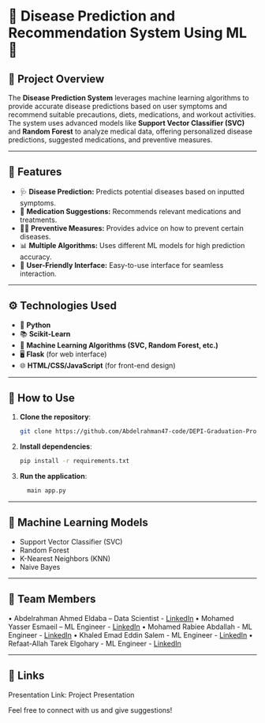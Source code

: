 # 🌟 **Disease Prediction and Recommendation System Using ML** 🌟

## 📄 **Project Overview**
The **Disease Prediction System** leverages machine learning algorithms to provide accurate disease predictions based on user symptoms and recommend suitable precautions, diets, medications, and workout activities.  The system uses advanced models like **Support Vector Classifier (SVC)** and **Random Forest** to analyze medical data, offering personalized disease predictions, suggested medications, and preventive measures.

---

## 🚀 **Features**
- 🩺 **Disease Prediction:** Predicts potential diseases based on inputted symptoms.
- 💊 **Medication Suggestions:** Recommends relevant medications and treatments.
- 🧑‍⚕️ **Preventive Measures:** Provides advice on how to prevent certain diseases.
- 📊 **Multiple Algorithms:** Uses different ML models for high prediction accuracy.
- 📱 **User-Friendly Interface:** Easy-to-use interface for seamless interaction.

---

## ⚙️ **Technologies Used**
- 🐍 **Python**
- 📚 **Scikit-Learn**
- 🤖 **Machine Learning Algorithms (SVC, Random Forest, etc.)**
- 🖥️ **Flask** (for web interface)
- 🌐 **HTML/CSS/JavaScript** (for front-end design)

---

## 📝 **How to Use**
1. **Clone the repository**:
   ```bash
   git clone https://github.com/Abdelrahman47-code/DEPI-Graduation-Project-2024
   ```
2. **Install dependencies**:
   ```bash
   pip install -r requirements.txt
   ```
3. **Run the application**:
   ```bash
     main app.py
   ```

---

## 🧪 Machine Learning Models
- Support Vector Classifier (SVC)
- Random Forest
- K-Nearest Neighbors (KNN)
- Naive Bayes

---

## 👥 Team Members

•	Abdelrahman Ahmed Eldaba – Data Scientist - [LinkedIn](https://www.linkedin.com/in/abdelrahmaneldaba)
•	Mohamed Yasser Esmaeil – ML Engineer - [LinkedIn](http://www.linkedin.com/in/mohamed-dawaba-865074263)
•	Mohamed Rabiee Abdallah - ML Engineer - [LinkedIn](https://www.linkedin.com/in/mohamed-rabie-6247862b6/)
•	Khaled Emad Eddin Salem - ML Engineer - [LinkedIn](http://www.linkedin.com/in/khaled-emad-397751261)
•	Refaat-Allah Tarek Elgohary - ML Engineer - [LinkedIn](https://www.linkedin.com/in/refaat-elgohary-07b94b2a3/)

---

## 🔗 Links
Presentation Link: Project Presentation

Feel free to connect with us and give suggestions!
